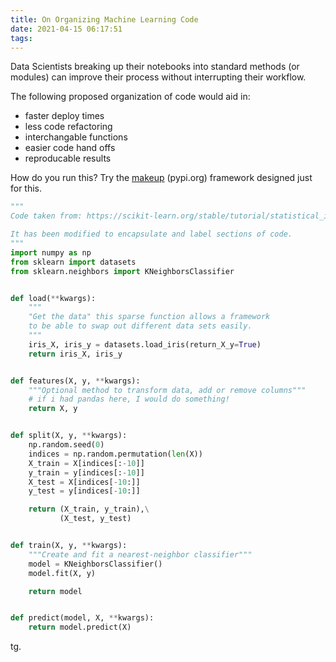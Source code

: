 ```yaml
---
title: On Organizing Machine Learning Code
date: 2021-04-15 06:17:51
tags:
---
```


Data Scientists breaking up their notebooks into standard methods (or modules) can improve their process without interrupting their workflow.

The following proposed organization of code would aid in:

- faster deploy times
- less code refactoring
- interchangable functions
- easier code hand offs
- reproducable results

How do you run this? Try the [makeup](https://pypi.org/project/makeup/) (pypi.org) framework designed just for this.

```python
"""
Code taken from: https://scikit-learn.org/stable/tutorial/statistical_inference/supervised_learning.html

It has been modified to encapsulate and label sections of code.
"""
import numpy as np
from sklearn import datasets
from sklearn.neighbors import KNeighborsClassifier


def load(**kwargs):
    """
    "Get the data" this sparse function allows a framework
    to be able to swap out different data sets easily.
    """
    iris_X, iris_y = datasets.load_iris(return_X_y=True)
    return iris_X, iris_y


def features(X, y, **kwargs):
    """Optional method to transform data, add or remove columns"""
    # if i had pandas here, I would do something!
    return X, y


def split(X, y, **kwargs):
    np.random.seed(0)
    indices = np.random.permutation(len(X))
    X_train = X[indices[:-10]]
    y_train = y[indices[:-10]]
    X_test = X[indices[-10:]]
    y_test = y[indices[-10:]]

    return (X_train, y_train),\
           (X_test, y_test)


def train(X, y, **kwargs):
    """Create and fit a nearest-neighbor classifier"""
    model = KNeighborsClassifier()
    model.fit(X, y)

    return model


def predict(model, X, **kwargs):
    return model.predict(X)

```

tg.
